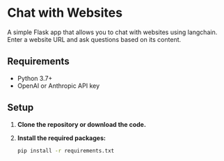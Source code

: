 # Chat with Websites

A simple Flask app that allows you to chat with websites using langchain. Enter a website URL and ask questions based on its content.

## Requirements

- Python 3.7+
- OpenAI or Anthropic API key

## Setup

1. **Clone the repository or download the code.**

2. **Install the required packages:**

   ```bash
   pip install -r requirements.txt
